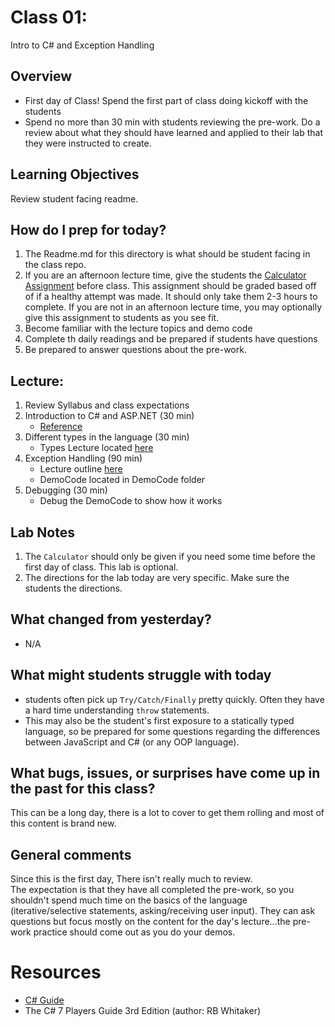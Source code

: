 # Class 01:

Intro to C# and Exception Handling

## Overview 
* First day of Class! Spend the first part of class doing kickoff with the students
* Spend no more than 30 min with students reviewing the pre-work. Do a review about what they should have learned and applied to their lab that they were instructed to create. 
 
## Learning Objectives
Review student facing readme.

## How do I prep for today?

1. The Readme.md for this directory is what should be student facing in the class repo.
1. If you are an afternoon lecture time, give the students the [Calculator Assignment](../lab/Calculator.md) before class. This assignment should be graded based off of if a healthy attempt was made. It should only take them 2-3 hours to complete. If you are not in an afternoon lecture time, you may optionally give this assignment to students as you see fit.
1. Become familiar with the lecture topics and demo code
1. Complete th daily readings and be prepared if students have questions
1. Be prepared to answer questions about the pre-work. 

## Lecture:

1. Review Syllabus and class expectations
1. Introduction to C# and ASP.NET (30 min)
	- [Reference](https://docs.microsoft.com/en-us/dotnet/csharp/getting-started/introduction-to-the-csharp-language-and-the-net-framework)
1. Different types in the language (30 min)
	- Types Lecture located [here]("../Resources/Types.md")
1. Exception Handling (90 min) 
	- Lecture outline [here]("../Resources/ExceptionHandling.md")
	- DemoCode located in DemoCode folder
1. Debugging (30 min)
	- Debug the DemoCode to show how it works

## Lab Notes
1. The `Calculator` should only be given if you need some time before the first day of class. This lab is optional.
1. The directions for the lab today are very specific. Make sure the students the directions. 
 
## What changed from yesterday? 
- N/A

## What might students struggle with today
- students often pick up `Try/Catch/Finally` pretty quickly. Often they have a hard time understanding `throw` statements.
- This may also be the student's first exposure to a statically typed language, so be prepared for some questions regarding the differences
between JavaScript and C# (or any OOP language).

## What bugs, issues, or surprises have come up in the past for this class?
This can be a long day, there is a lot to cover to get them rolling and most of this content is brand new. 

## General comments
Since this is the first day, There isn't really much to review. <br />
The expectation is that they have all completed the pre-work, so you shouldn't spend much time on the 
basics of the language (iterative/selective statements, asking/receiving user input). They can ask questions
but focus mostly on the content for the day's lecture...the pre-work practice should come out as you do your demos. 

# Resources

- [C# Guide](https://docs.microsoft.com/en-us/dotnet/csharp/index)
- The C# 7 Players Guide 3rd Edition (author: RB Whitaker)